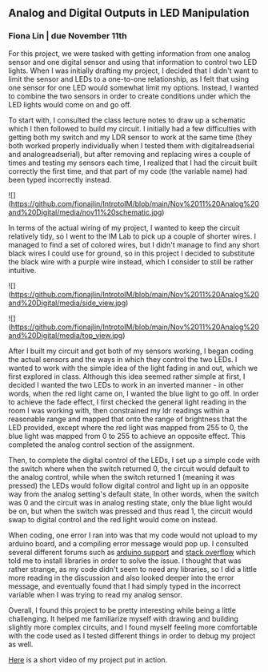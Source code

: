 ## Analog and Digital Outputs in LED Manipulation

### Fiona Lin | due November 11th

For this project, we were tasked with getting information from one analog sensor and one digital sensor and using that information to control two LED lights. When I was initially drafting my project, I decided that I didn't want to limit the sensor and LEDs to a one-to-one relationship, as I felt that using one sensor for one LED would somewhat limit my options. Instead, I wanted to combine the two sensors in order to create conditions under which the LED lights would come on and go off. 

To start with, I consulted the class lecture notes to draw up a schematic which I then followed to build my circuit. I initially had a few difficulties with getting both my switch and my LDR sensor to work at the same time (they both worked properly individually when I tested them with digitalreadserial and analogreadserial), but after removing and replacing wires a couple of times and testing my sensors each time, I realized that I had the circuit built correctly the first time, and that part of my code (the variable name) had been typed incorrectly instead. 

![] (https://github.com/fionajlin/IntrotoIM/blob/main/Nov%2011%20Analog%20and%20Digital/media/nov11%20schematic.jpg)

In terms of the actual wiring of my project, I wanted to keep the circuit relatively tidy, so I went to the IM Lab to pick up a couple of shorter wires. I managed to find a set of colored wires, but I didn't manage to find any short black wires I could use for ground, so in this project I decided to substitute the black wire with a purple wire instead, which I consider to still be rather intuitive. 

![] (https://github.com/fionajlin/IntrotoIM/blob/main/Nov%2011%20Analog%20and%20Digital/media/side_view.jpg)

![] (https://github.com/fionajlin/IntrotoIM/blob/main/Nov%2011%20Analog%20and%20Digital/media/top_view.jpg)

After I built my circuit and got both of my sensors working, I began coding the actual sensors and the ways in which they control the two LEDs. I wanted to work with the simple idea of the light fading in and out, which we first explored in class. Although this idea seemed rather simple at first, I decided I wanted the two LEDs to work in an inverted manner - in other words, when the red light came on, I wanted the blue light to go off. In order to achieve the fade effect, I first checked the general light reading in the room I was working with, then constrained my ldr readings within a reasonable range and mapped that onto the range of brightness that the LED provided, except where the red light was mapped from 255 to 0, the blue light was mapped from 0 to 255 to achieve an opposite effect. This completed the analog control section of the assignment.

Then, to complete the digital control of the LEDs, I set up a simple code with the switch where when the switch returned 0, the circuit would default to the analog control, while when the switch returned 1 (meaning it was pressed) the LEDs would follow digital control and light up in an opposite way from the analog setting's default state, In other words, when the switch was 0 and the circuit was in analog resting state, only the blue light would be on, but when the switch was pressed and thus read 1, the circuit would swap to digital control and the red light would come on instead. 

When coding, one error I ran into was that my code would not upload to my arduino board, and a compiling error message would pop up. I consulted several different forums such as [arduino support](https://support.arduino.cc/hc/en-us/articles/360016955139-Error-exit-status-1) and [stack overflow](https://stackoverflow.com/questions/37361201/how-to-solve-error-compiling-an-arduino-sketch) which told me to install libraries in order to solve the issue. I thought that was rather strange, as my code didn't seem to need any libraries, so I did a little more reading in the discussion and also looked deeper into the error message, and eventually found that I had simply typed in the incorrect variable when I was trying to read my analog sensor. 

Overall, I found this project to be pretty interesting while being a little challenging. It helped me familiarize myself with drawing and building slightly more complex circuits, and I found myself feeling more comfortable with the code used as I tested different things in order to debug my project as well. 

[Here](https://github.com/fionajlin/IntrotoIM/blob/main/Nov%2011%20Analog%20and%20Digital/media/video.mov) is a short video of my project put in action. 
